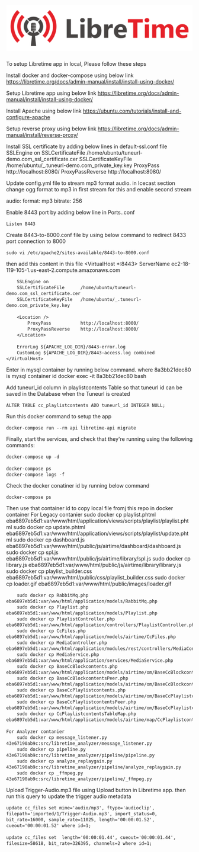 # [![LibreTime](https://github.com/libretime/website/blob/main/static/img/logo-512px.png)](https://github.com/libretime/libretime)

To setup Libretime app in local, Please follow these steps

Install docker and docker-compose using below link
    https://libretime.org/docs/admin-manual/install/install-using-docker/

Setup Libretime app using below link 
    https://libretime.org/docs/admin-manual/install/install-using-docker/

Install Apache using below link
    https://ubuntu.com/tutorials/install-and-configure-apache

Setup reverse proxy using below link
    https://libretime.org/docs/admin-manual/install/reverse-proxy/

Install SSL certificate by adding below lines in default-ssl.conf file
    SSLEngine on
    SSLCertificateFile      /home/ubuntu/tuneurl-demo.com_ssl_certificate.cer
    SSLCertificateKeyFile   /home/ubuntu/_.tuneurl-demo.com_private_key.key
    <Location />
            ProxyPass           http://localhost:8080/
            ProxyPassReverse    http://localhost:8080/
    </Location>


Update config.yml file to stream mp3 format audio. in Icecast section change ogg format to mp3 in first stream for this and enable second stream

 audio:
        format: mp3
        bitrate: 256


Enable 8443 port by adding below line in Ports..conf

    Listen 8443

Create 8443-to-8000.conf file by using below command to redirect 8433 port connection to 8000

    sudo vi /etc/apache2/sites-available/8443-to-8000.conf

then add this content in this file
    <VirtualHost *:8443>
        ServerName ec2-18-119-105-1.us-east-2.compute.amazonaws.com

        SSLEngine on
        SSLCertificateFile      /home/ubuntu/tuneurl-demo.com_ssl_certificate.cer
        SSLCertificateKeyFile   /home/ubuntu/_.tuneurl-demo.com_private_key.key

        <Location />
            ProxyPass           http://localhost:8000/
            ProxyPassReverse    http://localhost:8000/
        </Location>

        ErrorLog ${APACHE_LOG_DIR}/8443-error.log
        CustomLog ${APACHE_LOG_DIR}/8443-access.log combined
    </VirtualHost>

Enter in mysql container by running below command. where 8a3bb21dec80 is mysql container id
    docker exec -it 8a3bb21dec80 bash

Add tuneurl_id column in playlistcontents Table so that tuneurl id can be saved in the Database when the Tuneurl is created

    ALTER TABLE cc_playlistcontents ADD tuneurl_id INTEGER NULL;

Run this docker command to setup the app

    docker-compose run --rm api libretime-api migrate

Finally, start the services, and check that they're running using the following commands:

    docker-compose up -d

    docker-compose ps
    docker-compose logs -f



Check the docker conatiner id by running below command

    docker-compose ps

Then use that container id to copy local file fromj this repo in docker container
    For Legacy contanier
        sudo docker cp playlist.phtml eba6897eb5d1:var/www/html/application/views/scripts/playlist/playlist.phtml
        sudo docker cp update.phtml eba6897eb5d1:var/www/html/application/views/scripts/playlist/update.phtml
        sudo docker cp dashboard.js eba6897eb5d1:var/www/html/public/js/airtime/dashboard/dashboard.js
        sudo docker cp spl.js eba6897eb5d1:var/www/html/public/js/airtime/library/spl.js
        sudo docker cp library.js eba6897eb5d1:var/www/html/public/js/airtime/library/library.js
        sudo docker cp playlist_builder.css eba6897eb5d1:var/www/html/public/css/playlist_builder.css
        sudo docker cp loader.gif eba6897eb5d1:var/www/html/public/images/loader.gif
            
        sudo docker cp RabbitMq.php eba6897eb5d1:var/www/html/application/models/RabbitMq.php
        sudo docker cp Playlist.php eba6897eb5d1:var/www/html/application/models/Playlist.php
        sudo docker cp PlaylistController.php eba6897eb5d1:var/www/html/application/controllers/PlaylistController.php
        sudo docker cp CcFiles.php eba6897eb5d1:var/www/html/application/models/airtime/CcFiles.php
        sudo docker cp MediaController.php eba6897eb5d1:var/www/html/application/modules/rest/controllers/MediaController.php
        sudo docker cp MediaService.php eba6897eb5d1:var/www/html/application/services/MediaService.php
        sudo docker cp BaseCcBlockcontents.php eba6897eb5d1:var/www/html/application/models/airtime/om/BaseCcBlockcontents.php
        sudo docker cp BaseCcBlockcontentsPeer.php eba6897eb5d1:var/www/html/application/models/airtime/om/BaseCcBlockcontentsPeer.php
        sudo docker cp BaseCcPlaylistcontents.php eba6897eb5d1:var/www/html/application/models/airtime/om/BaseCcPlaylistcontents.php
        sudo docker cp BaseCcPlaylistcontentsPeer.php eba6897eb5d1:var/www/html/application/models/airtime/om/BaseCcPlaylistcontentsPeer.php
        sudo docker cp CcPlaylistcontentsTableMap.php eba6897eb5d1:var/www/html/application/models/airtime/map/CcPlaylistcontentsTableMap.php
    
    For Analyzer contanier
        sudo docker cp message_listener.py   43e67190ab9c:src/libretime_analyzer/message_listener.py
        sudo docker cp pipeline.py 		  43e67190ab9c:src/libretime_analyzer/pipeline/pipeline.py
        sudo docker cp analyze_replaygain.py 43e67190ab9c:src/libretime_analyzer/pipeline/analyze_replaygain.py
        sudo docker cp _ffmpeg.py            43e67190ab9c:src/libretime_analyzer/pipeline/_ffmpeg.py

Upload Trigger-Audio.mp3 file using Upload button in Libretime app. then run this query to update the trigger audio metadata

    update cc_files set mime='audio/mp3', ftype='audioclip', filepath='imported/1/Trigger-Audio.mp3', import_status=0, bit_rate=16000, sample_rate=11025, length='00:00:01.52', cueout='00:00:01.52' where id=1;

    update cc_files set  length='00:00:01.44', cueout='00:00:01.44', filesize=58618, bit_rate=326395, channels=2 where id=1;













